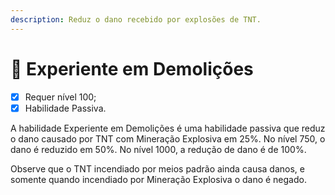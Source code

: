 ```yaml
---
description: Reduz o dano recebido por explosões de TNT.
---
```


# 🦿 Experiente em Demolições

* [x] Requer nível 100;
* [x] Habilidade Passiva.

A habilidade Experiente em Demolições é uma habilidade passiva que reduz o dano causado por TNT com Mineração Explosiva em 25%. No nível 750, o dano é reduzido em 50%. No nível 1000, a redução de dano é de 100%.

Observe que o TNT incendiado por meios padrão ainda causa danos, e somente quando incendiado por Mineração Explosiva o dano é negado.
